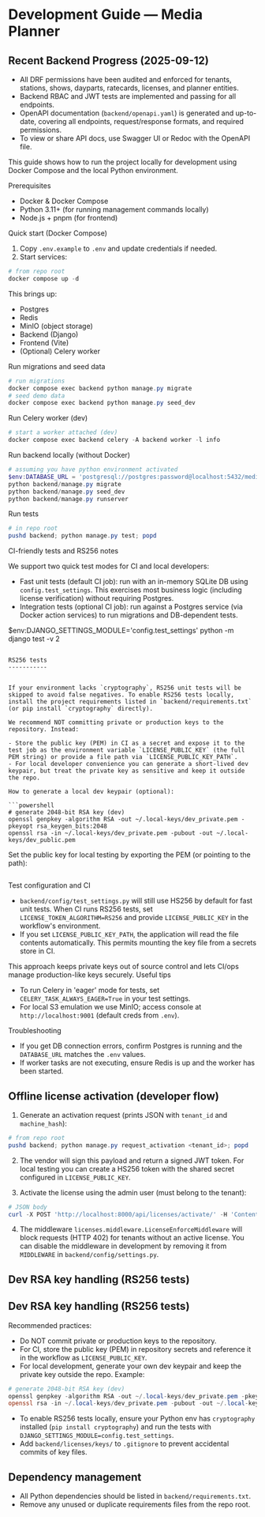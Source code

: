 
# Development Guide — Media Planner

## Recent Backend Progress (2025-09-12)

- All DRF permissions have been audited and enforced for tenants, stations, shows, dayparts, ratecards, licenses, and planner entities.
- Backend RBAC and JWT tests are implemented and passing for all endpoints.
- OpenAPI documentation (`backend/openapi.yaml`) is generated and up-to-date, covering all endpoints, request/response formats, and required permissions.
- To view or share API docs, use Swagger UI or Redoc with the OpenAPI file.


This guide shows how to run the project locally for development using Docker Compose and the local Python environment.

Prerequisites
- Docker & Docker Compose
- Python 3.11+ (for running management commands locally)
- Node.js + pnpm (for frontend)

Quick start (Docker Compose)
1. Copy `.env.example` to `.env` and update credentials if needed.
2. Start services:

```powershell
# from repo root
docker compose up -d
```

This brings up:
- Postgres
- Redis
- MinIO (object storage)
- Backend (Django)
- Frontend (Vite)
- (Optional) Celery worker

Run migrations and seed data

```powershell
# run migrations
docker compose exec backend python manage.py migrate
# seed demo data
docker compose exec backend python manage.py seed_dev
```

Run Celery worker (dev)

```powershell
# start a worker attached (dev)
docker compose exec backend celery -A backend worker -l info
```

Run backend locally (without Docker)

```powershell
# assuming you have python environment activated
$env:DATABASE_URL = 'postgresql://postgres:password@localhost:5432/media_planner'
python backend/manage.py migrate
python backend/manage.py seed_dev
python backend/manage.py runserver
```

Run tests

```powershell
# in repo root
pushd backend; python manage.py test; popd
```

CI-friendly tests and RS256 notes

We support two quick test modes for CI and local developers:
- Fast unit tests (default CI job): run with an in-memory SQLite DB using `config.test_settings`. This exercises most business logic (including license verification) without requiring Postgres.
- Integration tests (optional CI job): run against a Postgres service (via Docker action services) to run migrations and DB-dependent tests.

$env:DJANGO_SETTINGS_MODULE='config.test_settings'
python -m django test -v 2
```

RS256 tests
-----------


If your environment lacks `cryptography`, RS256 unit tests will be skipped to avoid false negatives. To enable RS256 tests locally, install the project requirements listed in `backend/requirements.txt` (or pip install `cryptography` directly).

We recommend NOT committing private or production keys to the repository. Instead:

- Store the public key (PEM) in CI as a secret and expose it to the test job as the environment variable `LICENSE_PUBLIC_KEY` (the full PEM string) or provide a file path via `LICENSE_PUBLIC_KEY_PATH`.
- For local developer convenience you can generate a short-lived dev keypair, but treat the private key as sensitive and keep it outside the repo.

How to generate a local dev keypair (optional):

```powershell
# generate 2048-bit RSA key (dev)
openssl genpkey -algorithm RSA -out ~/.local-keys/dev_private.pem -pkeyopt rsa_keygen_bits:2048
openssl rsa -in ~/.local-keys/dev_private.pem -pubout -out ~/.local-keys/dev_public.pem
```

Set the public key for local testing by exporting the PEM (or pointing to the path):

```powershell


```

Test configuration and CI

- `backend/config/test_settings.py` will still use HS256 by default for fast unit tests. When CI runs RS256 tests, set `LICENSE_TOKEN_ALGORITHM=RS256` and provide `LICENSE_PUBLIC_KEY` in the workflow's environment.
- If you set `LICENSE_PUBLIC_KEY_PATH`, the application will read the file contents automatically. This permits mounting the key file from a secrets store in CI.

This approach keeps private keys out of source control and lets CI/ops manage production-like keys securely.
Useful tips
- To run Celery in 'eager' mode for tests, set `CELERY_TASK_ALWAYS_EAGER=True` in your test settings.
- For local S3 emulation we use MinIO; access console at `http://localhost:9001` (default creds from `.env`).

Troubleshooting
- If you get DB connection errors, confirm Postgres is running and the `DATABASE_URL` matches the `.env` values.
- If worker tasks are not executing, ensure Redis is up and the worker has been started.

Offline license activation (developer flow)
----------------------------------------

1. Generate an activation request (prints JSON with `tenant_id` and `machine_hash`):

```powershell
# from repo root
pushd backend; python manage.py request_activation <tenant_id>; popd
```

2. The vendor will sign this payload and return a signed JWT token. For local testing you can create a HS256 token with the shared secret configured in `LICENSE_PUBLIC_KEY`.

3. Activate the license using the admin user (must belong to the tenant):

```powershell
# JSON body
curl -X POST 'http://localhost:8000/api/licenses/activate/' -H 'Content-Type: application/json' -d '{"token": "<signed-token>"}'
```

4. The middleware `licenses.middleware.LicenseEnforceMiddleware` will block requests (HTTP 402) for tenants without an active license. You can disable the middleware in development by removing it from `MIDDLEWARE` in `backend/config/settings.py`.

Dev RSA key handling (RS256 tests)
---------------------------------

Dev RSA key handling (RS256 tests)
---------------------------------

Recommended practices:
- Do NOT commit private or production keys to the repository.
- For CI, store the public key (PEM) in repository secrets and reference it in the workflow as `LICENSE_PUBLIC_KEY`.
- For local development, generate your own dev keypair and keep the private key outside the repo. Example:

```powershell
# generate 2048-bit RSA key (dev)
openssl genpkey -algorithm RSA -out ~/.local-keys/dev_private.pem -pkeyopt rsa_keygen_bits:2048
openssl rsa -in ~/.local-keys/dev_private.pem -pubout -out ~/.local-keys/dev_public.pem
```

- To enable RS256 tests locally, ensure your Python env has `cryptography` installed (`pip install cryptography`) and run the tests with `DJANGO_SETTINGS_MODULE=config.test_settings`.
- Add `backend/licenses/keys/` to `.gitignore` to prevent accidental commits of key files.

Dependency management
---------------------
- All Python dependencies should be listed in `backend/requirements.txt`.
- Remove any unused or duplicate requirements files from the repo root.
